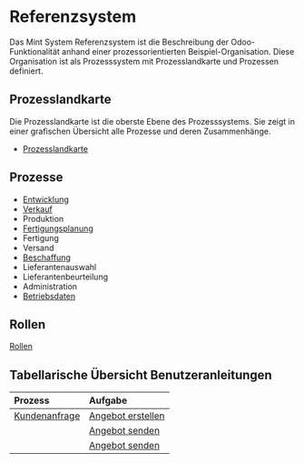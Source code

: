 # Referenzsystem

Das Mint System Referenzsystem ist die Beschreibung der Odoo-Funktionalität anhand einer prozessorientierten Beispiel-Organisation.
Diese Organisation ist als Prozesssystem mit Prozesslandkarte und Prozessen definiert.

## Prozesslandkarte

Die Prozesslandkarte ist die oberste Ebene des Prozesssystems.
Sie zeigt in einer grafischen Übersicht alle Prozesse und deren Zusammenhänge.
- [Prozesslandkarte](Prozess-Landkarte)

## Prozesse

- [Entwicklung](Prozess-Entwicklung.md)
- [Verkauf](Prozess-Verkauf.md)
- Produktion
- [Fertigungsplanung](Prozess-Fertigungsplanung.md)
- Fertigung
- Versand
- [Beschaffung](Prozess-Beschaffung.md)
- Lieferantenauswahl
- Lieferantenbeurteilung
- Administration
- [Betriebsdaten](Prozess-Betriebsdaten.md)

## Rollen

[Rollen](Rollen)

## Tabellarische Übersicht Benutzeranleitungen

Prozess |Aufgabe|
:- |:- |
[Kundenanfrage](Prozess-Verkauf.md)|[Angebot erstellen](Verkäufe.md#Angebot%20erstellen)|
||[Angebot senden](Verkäufe.md#Angebot%20senden)|
||[Angebot senden](Verkäufe.md#Angebot%20senden)|